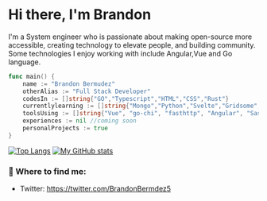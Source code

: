 # Hi there, I'm Brandon 

I'm a System engineer who is passionate about making open-source more accessible, creating technology to elevate people, and building community. Some technologies I enjoy working with include Angular,Vue and Go language.

```go
func main() {
    name := "Brandon Bermudez"
    otherAlias := "Full Stack Developer"
    codesIn := []string{"GO","Typescript","HTML","CSS","Rust"}
    currentlylearning := []string{"Mongo","Python","Svelte","Gridsome","Event Driven"}
    toolsUsing := []string{"Vue", "go-chi", "fasthttp", "Angular", "Sass", "Heroku", "Bulma", "Nestjs", "Postgresql", "Figma"}
    experiences := nil //coming soon
    personalProjects := true
}
```

[![Top Langs](https://github-readme-stats.vercel.app/api/top-langs/?username=brandonjoker17&theme=cobalt)](https://github.com/anuraghazra/github-readme-stats)
[![My GitHub stats](https://github-readme-stats.vercel.app/api?username=brandonjoker17&theme=cobalt&count_private=true)](https://github.com/anuraghazra/github-readme-stats)

### 💬 Where to find me:
- Twitter: https://twitter.com/BrandonBermdez5

<!--
**brandonjoker17/brandonjoker17** is a ✨ _special_ ✨ repository because its `README.md` (this file) appears on your GitHub profile.

Here are some ideas to get you started:

- 🔭 I’m currently working on ...
- 🌱 I’m currently learning ...
- 👯 I’m looking to collaborate on ...
- 🤔 I’m looking for help with ...
- 💬 Ask me about ...
- 📫 How to reach me: ...
- 😄 Pronouns: ...
- ⚡ Fun fact: ...
-->
